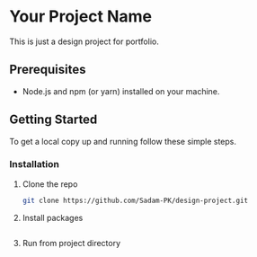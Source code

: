 # Your Project Name

This is just a design project for portfolio.

## Prerequisites

- Node.js and npm (or yarn) installed on your machine.

## Getting Started

To get a local copy up and running follow these simple steps.

### Installation

1. Clone the repo

   ```sh
   git clone https://github.com/Sadam-PK/design-project.git
   ```
2. Install packages
    ```npm install
    ```

3. Run from project directory
    ```npm run dev
    ```
